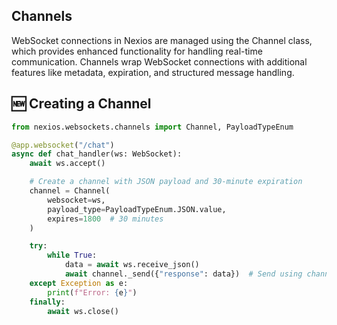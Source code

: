 ## Channels

WebSocket connections in Nexios are managed using the Channel class, which provides enhanced functionality for handling real-time communication. Channels wrap WebSocket connections with additional features like metadata, expiration, and structured message handling.

## 🆕 Creating a Channel

```python
from nexios.websockets.channels import Channel, PayloadTypeEnum  

@app.websocket("/chat")  
async def chat_handler(ws: WebSocket):  
    await ws.accept()  

    # Create a channel with JSON payload and 30-minute expiration  
    channel = Channel(  
        websocket=ws,  
        payload_type=PayloadTypeEnum.JSON.value,  
        expires=1800  # 30 minutes  
    )  

    try:  
        while True:  
            data = await ws.receive_json()  
            await channel._send({"response": data})  # Send using channel  
    except Exception as e:  
        print(f"Error: {e}")  
    finally:  
        await ws.close()  
```